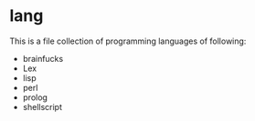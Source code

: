 # lang
This is a file collection of programming languages of following:

- brainfucks
- Lex
- lisp
- perl
- prolog
- shellscript
